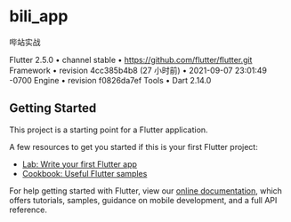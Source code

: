# bili_app

哔站实战

Flutter 2.5.0 • channel stable • https://github.com/flutter/flutter.git
Framework • revision 4cc385b4b8 (27 小时前) • 2021-09-07 23:01:49 -0700
Engine • revision f0826da7ef
Tools • Dart 2.14.0


## Getting Started

This project is a starting point for a Flutter application.

A few resources to get you started if this is your first Flutter project:

- [Lab: Write your first Flutter app](https://flutter.dev/docs/get-started/codelab)
- [Cookbook: Useful Flutter samples](https://flutter.dev/docs/cookbook)

For help getting started with Flutter, view our
[online documentation](https://flutter.dev/docs), which offers tutorials,
samples, guidance on mobile development, and a full API reference.
